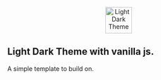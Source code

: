 <p align="center"><img src="https://user-images.githubusercontent.com/19915910/108702263-5f31de00-754c-11eb-9da3-112f1ac787d3.gif" alt="Light Dark Theme" height="60"/></p>

## Light Dark Theme with vanilla js.
A simple template to build on.